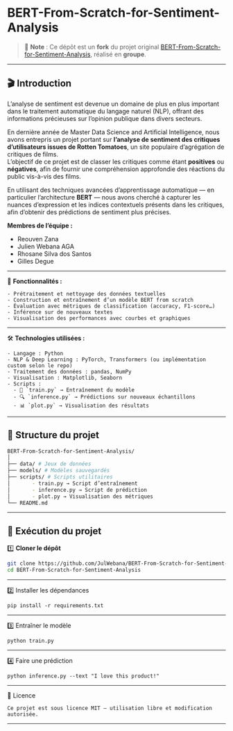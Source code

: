 # BERT-From-Scratch-for-Sentiment-Analysis

> 📌 **Note** : Ce dépôt est un **fork** du projet original [BERT-From-Scratch-for-Sentiment-Analysis](https://github.com/reouvenzana/BERT-From-Scratch-for-Sentiment-Analysis), réalisé en **groupe**. 
>  

---

## 🎬 Introduction  

L’analyse de sentiment est devenue un domaine de plus en plus important dans le traitement automatique du langage naturel (NLP), offrant des informations précieuses sur l’opinion publique dans divers secteurs.  

En dernière année de Master Data Science and Artificial Intelligence, nous avons entrepris un projet portant sur **l’analyse de sentiment des critiques d’utilisateurs issues de Rotten Tomatoes**, un site populaire d’agrégation de critiques de films.  
L’objectif de ce projet est de classer les critiques comme étant **positives** ou **négatives**, afin de fournir une compréhension approfondie des réactions du public vis-à-vis des films.  

En utilisant des techniques avancées d’apprentissage automatique — en particulier l’architecture **BERT** — nous avons cherché à capturer les nuances d’expression et les indices contextuels présents dans les critiques, afin d’obtenir des prédictions de sentiment plus précises.  

**Membres de l’équipe :**  
- Reouven Zana  
- Julien Webana  AGA
- Rhosane Silva dos Santos  
- Gilles Degue  

---

🚀 **Fonctionnalités :**

```
- Prétraitement et nettoyage des données textuelles
- Construction et entraînement d’un modèle BERT from scratch
- Évaluation avec métriques de classification (accuracy, F1-score…)
- Inférence sur de nouveaux textes
- Visualisation des performances avec courbes et graphiques

```

---

🛠️ **Technologies utilisées :**

```
- Langage : Python
- NLP & Deep Learning : PyTorch, Transformers (ou implémentation custom selon le repo)
- Traitement des données : pandas, NumPy
- Visualisation : Matplotlib, Seaborn
- Scripts :
  - 🎯 `train.py` → Entraînement du modèle  
  - 🔍 `inference.py` → Prédictions sur nouveaux échantillons  
  - 📊 `plot.py` → Visualisation des résultats

```
---

## 📂 Structure du projet  

```bash
BERT-From-Scratch-for-Sentiment-Analysis/
│
├── data/ # Jeux de données
├── models/ # Modèles sauvegardés
├── scripts/ # Scripts utilitaires
│       - train.py → Script d’entraînement
│       - inference.py → Script de prédiction
│       - plot.py → Visualisation des métriques
└── README.md

```


---

## 🚀 Exécution du projet  



1️⃣ **Cloner le dépôt**

```bash
git clone https://github.com/JulWebana/BERT-From-Scratch-for-Sentiment-Analysis.git
cd BERT-From-Scratch-for-Sentiment-Analysis

```

---


2️⃣ Installer les dépendances

```
pip install -r requirements.txt

```
---

3️⃣ Entraîner le modèle

```
python train.py

```

---

4️⃣ Faire une prédiction

```
python inference.py --text "I love this product!"

```

---


📄 Licence
```
Ce projet est sous licence MIT – utilisation libre et modification autorisée.

```


---
